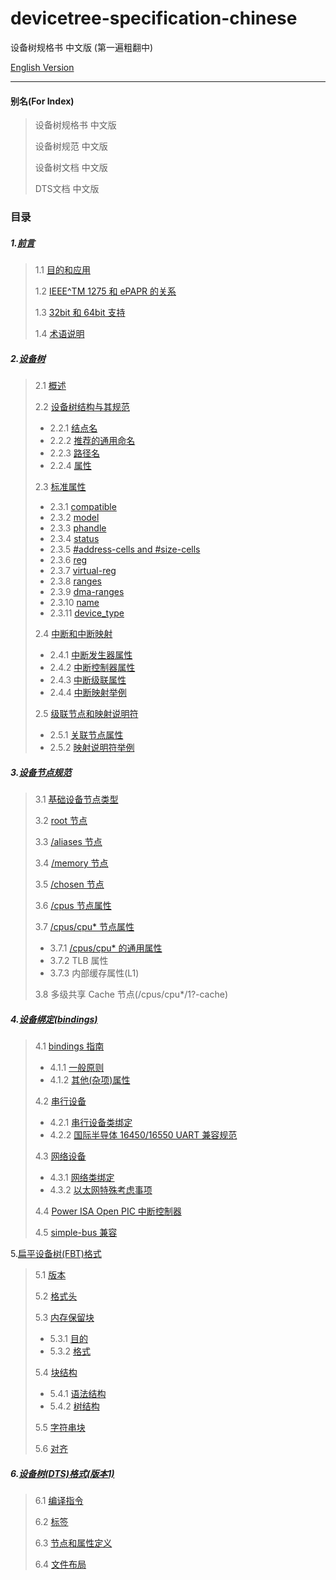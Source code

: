 # devicetree-specification-chinese

设备树规格书  中文版 (第一遍粗翻中)

[English Version](https://github.com/devicetree-org/devicetree-specification)

---

#### 别名(For Index)

> 设备树规格书 中文版
>
> 设备树规范 中文版
>
> 设备树文档 中文版
>
> DTS文档 中文版

###  目录

##### 1.[前言](./doc/ch01.md)

> 1.1 [目的和应用](doc/ch01.md#11目的和应用)
>
> 1.2 [IEEE^TM 1275 和 ePAPR 的关系](doc/ch01.md#12-ieeetm-1275-和-epapr的关系)
>
> 1.3 [32bit 和 64bit 支持](doc/ch01.md#13-3264位支持)
>
> 1.4 [术语说明](doc/ch01.md#14-术语说明)

##### 2.[设备树](./doc/ch02.md)

> 2.1 [概述](doc/ch02.md#21概述)
>
> 2.2 [设备树结构与其规范](doc/ch02.md#22-设备树结构与其规范)
>
> - 2.2.1 [结点名](doc/ch02.md#221-结点名)
> - 2.2.2 [推荐的通用命名](doc/ch02.md#222-推荐的通用命名)
> - 2.2.3 [路径名](doc/ch02.md#223-路径名)
> - 2.2.4 [属性](doc/ch02.md#224-属性)
>
> 2.3 [标准属性](doc/ch02.md#23-标准属性)
>
> - 2.3.1 [compatible](doc/ch02.md#231-compatible)
> - 2.3.2 [model](doc/ch02.md#232-model)
> - 2.3.3 [phandle](doc/ch02.md#233-phandle)
> - 2.3.4 [status](doc/ch02.md#224-status)
> - 2.3.5 [#address-cells and #size-cells](doc/ch02.md#225-address-cells-和-size-cells)
> - 2.3.6 [reg](doc/ch02.md#226-reg)
> - 2.3.7 [virtual-reg](ch02.md#237-virtual-reg)
> - 2.3.8 [ranges](doc/ch02.md#238-ranges)
> - 2.3.9 [dma-ranges](ch02.md#239-dma-ranges)
> - 2.3.10 [name](doc/ch02.md#2310-name-弃用)
> - 2.3.11 [device_type](doc/ch02.md#2310-name-弃用)
>
> 2.4 [中断和中断映射](doc/ch02.md#24-中断和中断映射)
>
> - 2.4.1 [中断发生器属性](doc/ch02.md#241-中断生成设备的属性)
> - 2.4.2 [中断控制器属性](doc/ch02.md#242-中断控制器属性)
> - 2.4.3 [中断级联属性](doc/ch02.md#243-中断级联属性)
> - 2.4.4 [中断映射举例](doc/ch02.md#244-中断映射举例)
>
> 2.5 [级联节点和映射说明符](doc/ch02.md#25-级联节点和描述符映射)
>
> - 2.5.1 [关联节点属性](doc/ch02.md#251-级联节点属性)
> - 2.5.2 [映射说明符举例](doc/ch02.md#25-级联节点和描述符映射)

##### 3.[设备节点规范](./doc/ch03.md)

> 3.1 [基础设备节点类型](doc/ch03.md#31-基础设备节点类型)
>
> 3.2 [root 节点](doc/ch03.md#32-根节点-root)
>
> 3.3 [/aliases 节点](doc/ch03.md#33-aliases-节点)
>
> 3.4 [/memory 节点](doc/ch03.md#34-memory节点)
>
> 3.5 [/chosen 节点](doc/ch03.md#35-chosen-节点)
>
> 3.6 [/cpus 节点属性](doc/ch03.md#37-cpuscpu-节点属性)
>
> 3.7 [/cpus/cpu* 节点属性](doc/ch03.md#37-cpuscpu-节点属性)
>
> - 3.7.1 [/cpus/cpu* 的通用属性](doc/ch03.md#371-cpuscpu-节点的通用属性)
> - 3.7.2 TLB 属性
> - 3.7.3 内部缓存属性(L1)
>
> 3.8 多级共享 Cache 节点(/cpus/cpu*/1?-cache)

##### 4.[设备绑定(bindings)](./doc/ch04.md)

> 4.1 [bindings 指南](doc/ch04.md#41-绑定指南)
>
> - 4.1.1 [一般原则](doc/ch04.md#411-一般原则)
> - 4.1.2 [其他(杂项)属性](doc/ch04.md#412-杂项属性)
>
> 4.2 [串行设备](doc/ch04.md#42-串行设备)
>
> - 4.2.1 [串行设备类绑定](doc/ch04.md#421-串行设备类绑定)
> - 4.2.2 [国际半导体 16450/16550 UART 兼容规范](doc/ch04.md#422-national-semiconductor-1645016550-兼容-uart-要求)
>
> 4.3 [网络设备](doc/ch04.md#43-网络设备)
>
> - 4.3.1 [网络类绑定](doc/ch04.md#431-网络类绑定)
> - 4.3.2 [以太网特殊考虑事项](doc/ch04.md#432-以太网特定考虑事项)
>
> 4.4 [Power ISA Open PIC 中断控制器](doc/ch04.md#44-power-isa-open-pic中断控制器)
>
> 4.5 [simple-bus 兼容](doc/ch04.md#45-simple-bus兼容节点属性)

5.[扁平设备树(FBT)格式](./doc/ch05.md)

> 5.1 [版本](doc/ch05.md#51-版本控制)
>
> 5.2 [格式头](doc/ch05.md#52-头部)
>
> 5.3 [内存保留块](doc/ch05.md#53-内存保留块)
>
> - 5.3.1 [目的](doc/ch05.md#531-目的)
> - 5.3.2 [格式](doc/ch05.md#532-format)
>
> 5.4 [块结构](doc/ch05.md#54-结构块)
>
> - 5.4.1 [语法结构](doc/ch05.md#541-词法结构)
> - 5.4.2 [树结构](doc/ch05.md#542-树结构)
>
> 5.5 [字符串块](doc/ch05.md#55-字符串块)
>
> 5.6 [对齐](doc/ch05.md#56-对齐)

##### 6.[设备树(DTS)格式(版本1)](./doc/ch06.md)

> 6.1 [编译指令](doc/ch06.md#61-编译器指令)
>
> 6.2 [标签](doc/ch06.md#62-标签)
>
> 6.3 [节点和属性定义](doc/ch06.md#63-节点和属性定义)
>
> 6.4 [文件布局](doc/ch06.md#64-文件布局)
